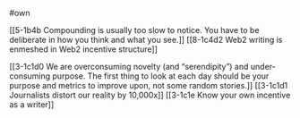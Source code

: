 #own

[[5-1b4b Compounding is usually too slow to notice. You have to be deliberate in how you think and what you see.]]
[[8-1c4d2 Web2 writing is enmeshed in Web2 incentive structure]]

[[3-1c1d0 We are overconsuming novelty (and “serendipity”) and under-consuming purpose. The first thing to look at each day should be your purpose and metrics to improve upon, not some random stories.]]
[[3-1c1d1 Journalists distort our reality by 10,000x]]
[[3-1c1e Know your own incentive as a writer]]
